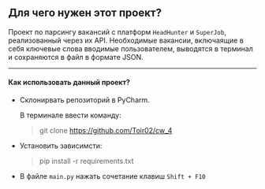 ## Для чего нужен этот проект?


Проект по парсингу вакансий с платформ `HeadHunter` и `SuperJob`, реализованный через их API.
Необходимые вакансии, включаящие в себя ключевые слова вводимые пользователем, выводятся в терминал и сохраняются в файл в формате JSON.
____
#### Как использовать данный проект?

+ Склонирвать репозиторий в PyCharm.
  
  В терминале ввести команду:
  > git clone https://github.com/Toir02/cw_4
+ Установить зависимсти:
  > pip install -r requirements.txt
+ В файле `main.py` нажать сочетание клавиш `Shift + F10`
